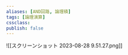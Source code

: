 ```yaml
---
aliases: [AND回路, 論理積]
tags: [論理演算]
cssclass:
publish: false
---
```

![[スクリーンショット 2023-08-28 9.51.27.png]]